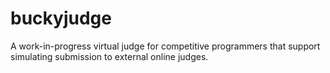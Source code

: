 # buckyjudge

A work-in-progress virtual judge for competitive programmers that support simulating submission to external online judges.
